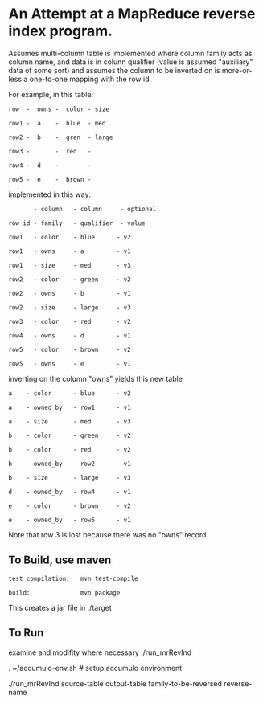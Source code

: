 
An Attempt at a MapReduce reverse index program.  
================================================

Assumes multi-column table is implemented where column family acts as column name,
and data is in colunn qualifier (value is assumed "auxiliary" data of some sort)
and assumes the column to be inverted on is more-or-less a one-to-one mapping with
the row id.

For example, in this table:

    row  -  owns -  color - size  

    row1 -  a    -  blue  - med   

    row2 -  b    -  gren  - large

    row3 -       -  red   -

    row4 -  d    -        -

    row5 -  e    -  brown -

implemented in this way:

           - column   - column     - optional

    row id - family   - qualifier  - value

    row1   - color    - blue      - v2

    row1   - owns     - a         - v1

    row1   - size     - med       - v3

    row2   - color    - green     - v2

    row2   - owns     - b         - v1

    row2   - size     - large     - v3

    row3   - color    - red       - v2

    row4   - owns     - d         - v1

    row5   - color    - brown     - v2

    row5   - owns     - e         - v1

inverting on the column "owns" yields this new table

    a    - color      - blue      - v2

    a    - owned_by   - row1      - v1

    a    - size       - med       - v3

    b    - color      - green     - v2

    b    - color      - red       - v2

    b    - owned_by   - row2      - v1

    b    - size       - large     - v3

    d    - owned_by   - row4      - v1
 
    e    - color      - brown     - v2

    e    - owned_by   - row5      - v1

Note that row 3 is lost because there was no "owns" record.


To Build, use maven
-------------------

    test compilation:   mvn test-compile

    build:              mvn package

This creates a jar file in ./target


To Run
------

examine and modifity where necessary ./run_mrRevInd

. ~/accumulo-env.sh     # setup accumulo environment

./run_mrRevInd  source-table  output-table  family-to-be-reversed   reverse-name







